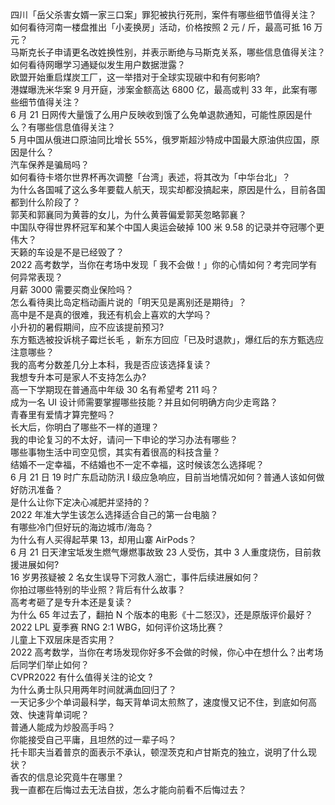 四川「岳父杀害女婿一家三口案」罪犯被执行死刑，案件有哪些细节值得关注？  
如何看待河南一楼盘推出「小麦换房」活动，价格按照 2 元 / 斤，最高可抵 16 万元？  
马斯克长子申请更名改姓换性别，并表示断绝与马斯克关系，哪些信息值得关注？  
如何看待网曝学习通疑似发生用户数据泄露？  
欧盟开始重启煤炭工厂，这一举措对于全球实现碳中和有何影响?  
港媒曝洗米华案 9 月开庭，涉案金额高达 6800 亿，最高或判 33 年，此案有哪些细节值得关注？  
6 月 21 日网传大量饿了么用户反映收到饿了么免单退款通知，可能性原因是什么？有哪些信息值得关注？  
5 月中国从俄进口原油同比增长 55%，俄罗斯超沙特成中国最大原油供应国，原因是什么？  
汽车保养是骗局吗？  
如何看待卡塔尔世界杯再次调整「台湾」表述，将其改为「中华台北」？  
为什么各国喊了这么多年要载人航天，现实却都没搞起来，原因是什么，目前各国都到什么阶段了？  
郭芙和郭襄同为黄蓉的女儿，为什么黄蓉偏爱郭芙忽略郭襄？  
中国队夺得世界杯冠军和某个中国人奥运会破掉 100 米 9.58 的记录并夺冠哪个更伟大？  
天籁的车设是不是已经毁了？  
2022 高考数学，当你在考场中发现「 我不会做！」你的心情如何？考完同学有何异常表现？  
月薪 3000 需要买商业保险吗？  
怎么看待奥比岛定档动画片说的「明天见是离别还是期待」？  
高中是不是真的很难，我还有机会上喜欢的大学吗？  
小升初的暑假期间，应不应该提前预习?  
东方甄选被投诉桃子霉烂长毛 ，新东方回应「已及时退款」，爆红后的东方甄选应注意哪些？  
我的高考分数差几分上本科，我是否应该选择复读？  
我想专升本可是家人不支持怎么办?  
高一下学期现在普通高中年级 30 名有希望考 211 吗？  
成为一名 UI 设计师需要掌握哪些技能？并且如何明确方向少走弯路？  
青春里有爱情才算完整吗？  
长大后，你明白了哪些不一样的道理？  
我的申论复习的不太好，请问一下申论的学习办法有哪些？  
哪些事物生活中司空见惯，其实有着很高的科技含量？  
结婚不一定幸福，不结婚也不一定不幸福，这时候该怎么选择呢？  
6 月 21 日 19 时广东启动防汛 Ⅰ 级应急响应，目前当地情况如何？普通人该如何做好防汛准备？  
是什么让你下定决心减肥并坚持的？  
2022 年准大学生该怎么选择适合自己的第一台电脑？  
有哪些冷门但好玩的海边城市/海岛？  
为什么有人买得起苹果 13，却用山寨 AirPods？  
6 月 21 日天津宝坻发生燃气爆燃事故致 23 人受伤，其中 3 人重度烧伤，目前救援进展如何?  
16 岁男孩疑被 2 名女生误导下河救人溺亡，事件后续进展如何？  
你拍过哪些特别的毕业照？背后有什么故事？  
高考考砸了是专升本还是复读？  
为什么 65 年过去了，翻拍 N 个版本的电影《十二怒汉》，还是原版评价最好？  
2022 LPL 夏季赛 RNG 2:1 WBG，如何评价这场比赛？  
儿童上下双层床是否实用？  
2022 高考数学，当你在考场发现你好多不会做的时候，你心中在想什么？出考场后同学们举止如何？  
CVPR2022 有什么值得关注的论文 ?  
为什么勇士队只用两年时间就满血回归了？  
一天记多少个单词最科学，每天背单词太煎熬了，速度慢又记不住，到底如何高效、快速背单词呢？  
普通人能成为炒股高手吗？  
你能接受自己平庸，且坦然的过一辈子吗？  
托卡耶夫当着普京的面表示不承认，顿涅茨克和卢甘斯克的独立​，说明了什么现状？  
香农的信息论究竟牛在哪里？  
我一直都在后悔过去无法自拔，怎么才能向前看不后悔过去？  
